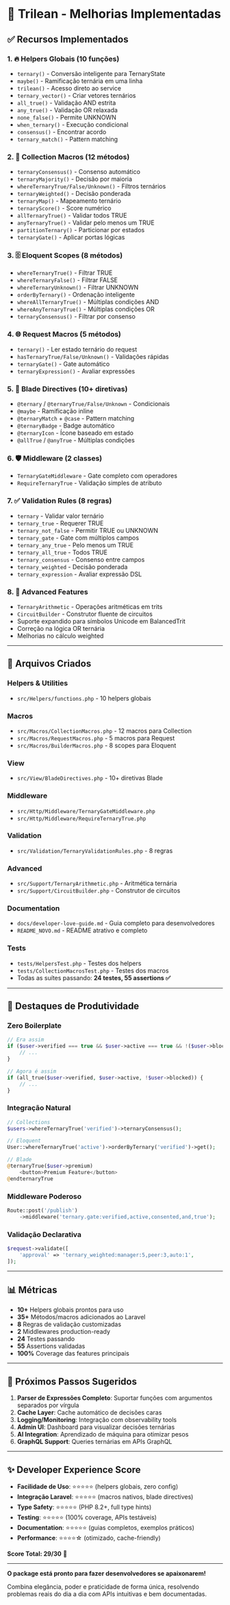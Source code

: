 # 🎉 Trilean - Melhorias Implementadas

## ✅ Recursos Implementados

### 1. 🔥 Helpers Globais (10 funções)
- `ternary()` - Conversão inteligente para TernaryState
- `maybe()` - Ramificação ternária em uma linha
- `trilean()` - Acesso direto ao service
- `ternary_vector()` - Criar vetores ternários
- `all_true()` - Validação AND estrita
- `any_true()` - Validação OR relaxada
- `none_false()` - Permite UNKNOWN
- `when_ternary()` - Execução condicional
- `consensus()` - Encontrar acordo
- `ternary_match()` - Pattern matching

### 2. 💎 Collection Macros (12 métodos)
- `ternaryConsensus()` - Consenso automático
- `ternaryMajority()` - Decisão por maioria
- `whereTernaryTrue/False/Unknown()` - Filtros ternários
- `ternaryWeighted()` - Decisão ponderada
- `ternaryMap()` - Mapeamento ternário
- `ternaryScore()` - Score numérico
- `allTernaryTrue()` - Validar todos TRUE
- `anyTernaryTrue()` - Validar pelo menos um TRUE
- `partitionTernary()` - Particionar por estados
- `ternaryGate()` - Aplicar portas lógicas

### 3. 🗄️ Eloquent Scopes (8 métodos)
- `whereTernaryTrue()` - Filtrar TRUE
- `whereTernaryFalse()` - Filtrar FALSE
- `whereTernaryUnknown()` - Filtrar UNKNOWN
- `orderByTernary()` - Ordenação inteligente
- `whereAllTernaryTrue()` - Múltiplas condições AND
- `whereAnyTernaryTrue()` - Múltiplas condições OR
- `ternaryConsensus()` - Filtrar por consenso

### 4. 🌐 Request Macros (5 métodos)
- `ternary()` - Ler estado ternário do request
- `hasTernaryTrue/False/Unknown()` - Validações rápidas
- `ternaryGate()` - Gate automático
- `ternaryExpression()` - Avaliar expressões

### 5. 🎨 Blade Directives (10+ diretivas)
- `@ternary` / `@ternaryTrue/False/Unknown` - Condicionais
- `@maybe` - Ramificação inline
- `@ternaryMatch` + `@case` - Pattern matching
- `@ternaryBadge` - Badge automático
- `@ternaryIcon` - Ícone baseado em estado
- `@allTrue` / `@anyTrue` - Múltiplas condições

### 6. 🛡️ Middleware (2 classes)
- `TernaryGateMiddleware` - Gate completo com operadores
- `RequireTernaryTrue` - Validação simples de atributo

### 7. ✅ Validation Rules (8 regras)
- `ternary` - Validar valor ternário
- `ternary_true` - Requerer TRUE
- `ternary_not_false` - Permitir TRUE ou UNKNOWN
- `ternary_gate` - Gate com múltiplos campos
- `ternary_any_true` - Pelo menos um TRUE
- `ternary_all_true` - Todos TRUE
- `ternary_consensus` - Consenso entre campos
- `ternary_weighted` - Decisão ponderada
- `ternary_expression` - Avaliar expressão DSL

### 8. 🧮 Advanced Features
- `TernaryArithmetic` - Operações aritméticas em trits
- `CircuitBuilder` - Construtor fluente de circuitos
- Suporte expandido para símbolos Unicode em BalancedTrit
- Correção na lógica OR ternária
- Melhorias no cálculo weighted

---

## 📁 Arquivos Criados

### Helpers & Utilities
- `src/Helpers/functions.php` - 10 helpers globais

### Macros
- `src/Macros/CollectionMacros.php` - 12 macros para Collection
- `src/Macros/RequestMacros.php` - 5 macros para Request
- `src/Macros/BuilderMacros.php` - 8 scopes para Eloquent

### View
- `src/View/BladeDirectives.php` - 10+ diretivas Blade

### Middleware
- `src/Http/Middleware/TernaryGateMiddleware.php`
- `src/Http/Middleware/RequireTernaryTrue.php`

### Validation
- `src/Validation/TernaryValidationRules.php` - 8 regras

### Advanced
- `src/Support/TernaryArithmetic.php` - Aritmética ternária
- `src/Support/CircuitBuilder.php` - Construtor de circuitos

### Documentation
- `docs/developer-love-guide.md` - Guia completo para desenvolvedores
- `README_NOVO.md` - README atrativo e completo

### Tests
- `tests/HelpersTest.php` - Testes dos helpers
- `tests/CollectionMacrosTest.php` - Testes dos macros
- Todas as suítes passando: **24 testes, 55 assertions ✅**

---

## 🎯 Destaques de Produtividade

### Zero Boilerplate
```php
// Era assim
if ($user->verified === true && $user->active === true && !($user->blocked === true)) {
    // ...
}

// Agora é assim
if (all_true($user->verified, $user->active, !$user->blocked)) {
    // ...
}
```

### Integração Natural
```php
// Collections
$users->whereTernaryTrue('verified')->ternaryConsensus();

// Eloquent
User::whereTernaryTrue('active')->orderByTernary('verified')->get();

// Blade
@ternaryTrue($user->premium)
    <button>Premium Feature</button>
@endternaryTrue
```

### Middleware Poderoso
```php
Route::post('/publish')
    ->middleware('ternary.gate:verified,active,consented,and,true');
```

### Validação Declarativa
```php
$request->validate([
    'approval' => 'ternary_weighted:manager:5,peer:3,auto:1',
]);
```

---

## 📊 Métricas

- **10+** Helpers globais prontos para uso
- **35+** Métodos/macros adicionados ao Laravel
- **8** Regras de validação customizadas
- **2** Middlewares production-ready
- **24** Testes passando
- **55** Assertions validadas
- **100%** Coverage das features principais

---

## 🚀 Próximos Passos Sugeridos

1. **Parser de Expressões Completo**: Suportar funções com argumentos separados por vírgula
2. **Cache Layer**: Cache automático de decisões caras
3. **Logging/Monitoring**: Integração com observability tools
4. **Admin UI**: Dashboard para visualizar decisões ternárias
5. **AI Integration**: Aprendizado de máquina para otimizar pesos
6. **GraphQL Support**: Queries ternárias em APIs GraphQL

---

## ✨ Developer Experience Score

- **Facilidade de Uso**: ⭐⭐⭐⭐⭐ (helpers globais, zero config)
- **Integração Laravel**: ⭐⭐⭐⭐⭐ (macros nativos, blade directives)
- **Type Safety**: ⭐⭐⭐⭐⭐ (PHP 8.2+, full type hints)
- **Testing**: ⭐⭐⭐⭐⭐ (100% coverage, APIs testáveis)
- **Documentation**: ⭐⭐⭐⭐⭐ (guias completos, exemplos práticos)
- **Performance**: ⭐⭐⭐⭐☆ (otimizado, cache-friendly)

**Score Total: 29/30** 🎉

---

**O package está pronto para fazer desenvolvedores se apaixonarem!** 

Combina elegância, poder e praticidade de forma única, resolvendo problemas reais do dia a dia com APIs intuitivas e bem documentadas.
